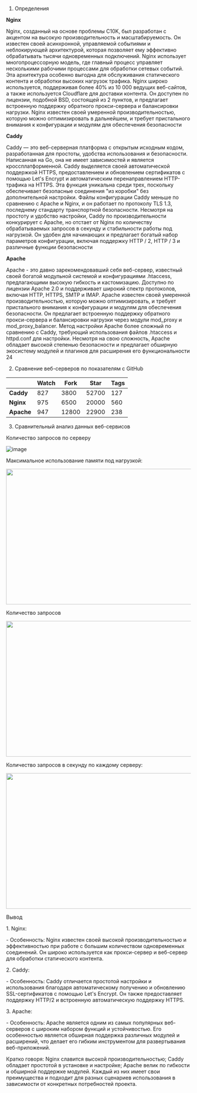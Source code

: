 1.  Определения

**Nginx**

Nginx, созданный на основе проблемы C10K, был разработан с акцентом на
высокую производительность и масштабируемость. Он известен своей
асинхронной, управляемой событиями и неблокирующей архитектурой, которая
позволяет ему эффективно обрабатывать тысячи одновременных подключений.
Nginx использует многопроцессорную модель, где главный процесс управляет
несколькими рабочими процессами для обработки сетевых событий. Эта
архитектура особенно выгодна для обслуживания статического контента и
обработки высоких нагрузок трафика. Nginx широко используется,
поддерживая более 40% из 10 000 ведущих веб-сайтов, а также используется
Cloudflare для доставки контента. Он доступен по лицензии, подобной BSD,
состоящей из 2 пунктов, и предлагает встроенную поддержку обратного
прокси-сервера и балансировки нагрузки. Nginx известен своей умеренной
производительностью, которую можно оптимизировать в дальнейшем, и
требует пристального внимания к конфигурации и модулям для обеспечения
безопасности

**Caddy**

Caddy — это веб-серверная платформа с открытым исходным кодом,
разработанная для простоты, удобства использования и безопасности.
Написанная на Go, она не имеет зависимостей и является
кроссплатформенной. Caddy выделяется своей автоматической поддержкой
HTTPS, предоставлением и обновлением сертификатов с помощью Let's
Encrypt и автоматическим перенаправлением HTTP-трафика на HTTPS. Эта
функция уникальна среди трех, поскольку обеспечивает безопасные
соединения "из коробки" без дополнительной настройки. Файлы конфигурации
Caddy меньше по сравнению с Apache и Nginx, и он работает по протоколу
TLS 1.3, последнему стандарту транспортной безопасности. Несмотря на
простоту и удобство настройки, Caddy по производительности конкурирует с
Apache, но отстает от Nginx по количеству обрабатываемых запросов в
секунду и стабильности работы под нагрузкой. Он удобен для начинающих и
предлагает богатый набор параметров конфигурации, включая поддержку HTTP
/ 2, HTTP / 3 и различные функции безопасности

**Apache**

Apache - это давно зарекомендовавший себя веб-сервер, известный своей
богатой модульной системой и конфигурациями .htaccess, предлагающими
высокую гибкость и кастомизацию. Доступно по лицензии Apache 2.0 и
поддерживает широкий спектр протоколов, включая HTTP, HTTPS, SMTP и
IMAP. Apache известен своей умеренной производительностью, которую можно
оптимизировать, и требует пристального внимания к конфигурации и модулям
для обеспечения безопасности. Он предлагает встроенную поддержку
обратного прокси-сервера и балансировки нагрузки через модули mod_proxy
и mod_proxy_balancer. Метод настройки Apache более сложный по сравнению
с Caddy, требующий использования файлов .htaccess и httpd.conf для
настройки. Несмотря на свою сложность, Apache обладает высокой степенью
безопасности и предлагает обширную экосистему модулей и плагинов для
расширения его функциональности 24

2.  Сравнение веб-серверов по показателям с GitHub

|            | **Watch** | **Fork** | **Star** | **Tags** |
|------------|-----------|----------|----------|----------|
| **Caddy**  | 827       | 3800     | 52700    | 127      |
| **Nginx**  | 975       | 6500     | 20000    | 560      |
| **Apache** | 947       | 12800    | 22900    | 238      |

3.  Сравнительный анализ данных веб-сервисов

Количество запросов по серверу

![image](https://github.com/AleksandrIvanov7253/Ivanov_HomeWork/assets/163326111/d21f5a61-5897-4f7d-90f3-388793fbae24)


Максимальное использование памяти под нагрузкой:

<img src="media/image2.png" style="width:6in;height:3.85417in" />

Количество запросов

<img src="media/image3.png" style="width:6in;height:3.85417in" />

Количество запросов в секунду по каждому серверу:

<img src="media/image4.png" style="width:6in;height:3.85417in" />

Вывод

1\. Nginx:

\- Особенность: Nginx известен своей высокой производительностью и
эффективностью при работе с большим количеством одновременных
соединений. Он широко используется как прокси-сервер и веб-сервер для
обработки статического контента.

2\. Caddy:

\- Особенность: Caddy отличается простотой настройки и использования
благодаря автоматическому получению и обновлению SSL-сертификатов с
помощью Let's Encrypt. Он также предоставляет поддержку HTTP/2 и
встроенную автоматическую поддержку HTTPS.

3\. Apache:

\- Особенность: Apache является одним из самых популярных веб-серверов с
широким набором функций и устойчивостью. Его особенностью является
обширная поддержка различных модулей и расширений, что делает его гибким
инструментом для развертывания веб-приложений.

Кратко говоря: Nginx славится высокой производительностью; Caddy
обладает простотой в установке и настройке; Apache велик по гибкости и
обширной поддержке модулей. Каждый из них имеет свои преимущества и
подходит для разных сценариев использования в зависимости от конкретных
потребностей проекта.
